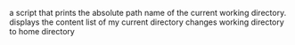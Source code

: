 a script that prints the absolute path name of the current working directory.
displays the content list of my current directory
changes working directory to home directory
